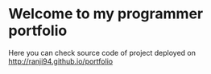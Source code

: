 # Welcome to my programmer portfolio


Here you can check source code of project deployed on http://ranji94.github.io/portfolio
